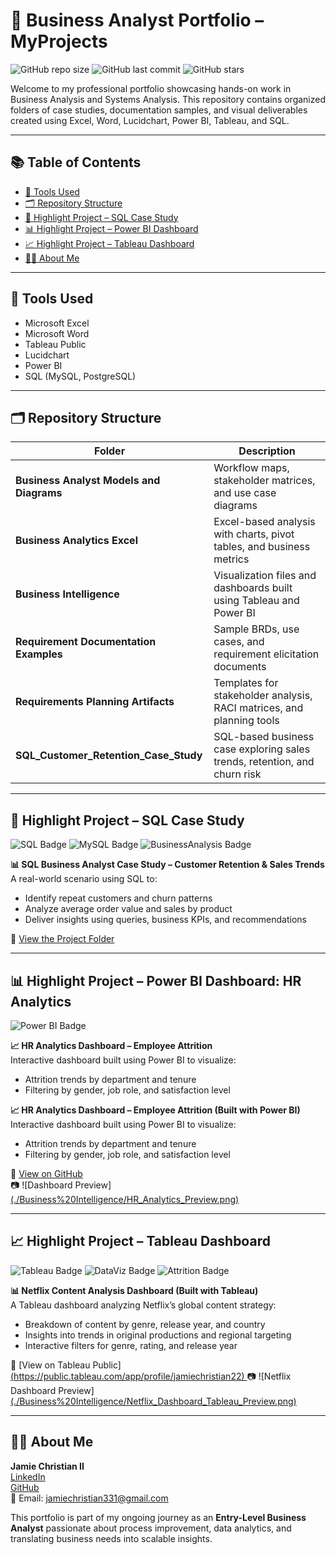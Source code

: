 # 📁 Business Analyst Portfolio – MyProjects

![GitHub repo size](https://img.shields.io/github/repo-size/JamieChristian22/MyProjects)
![GitHub last commit](https://img.shields.io/github/last-commit/JamieChristian22/MyProjects)
![GitHub stars](https://img.shields.io/github/stars/JamieChristian22/MyProjects?style=social)

Welcome to my professional portfolio showcasing hands-on work in Business Analysis and Systems Analysis. This repository contains organized folders of case studies, documentation samples, and visual deliverables created using Excel, Word, Lucidchart, Power BI, Tableau, and SQL.

---

## 📚 Table of Contents

- [🧰 Tools Used](#-tools-used)
- [🗂 Repository Structure](#-repository-structure)
- [🧠 Highlight Project – SQL Case Study](#-highlight-project--sql-case-study)
- [📊 Highlight Project – Power BI Dashboard](#-highlight-project--power-bi-dashboard)
- [📈 Highlight Project – Tableau Dashboard](#-highlight-project--tableau-dashboard)
- [👨‍💻 About Me](#-about-me)

---

## 🧰 Tools Used

- Microsoft Excel  
- Microsoft Word  
- Tableau Public  
- Lucidchart  
- Power BI  
- SQL (MySQL, PostgreSQL)

---

## 🗂 Repository Structure

| Folder                                   | Description                                                                 |
|------------------------------------------|-----------------------------------------------------------------------------|
| **Business Analyst Models and Diagrams** | Workflow maps, stakeholder matrices, and use case diagrams                 |
| **Business Analytics Excel**             | Excel-based analysis with charts, pivot tables, and business metrics       |
| **Business Intelligence**                | Visualization files and dashboards built using Tableau and Power BI        |
| **Requirement Documentation Examples**   | Sample BRDs, use cases, and requirement elicitation documents              |
| **Requirements Planning Artifacts**      | Templates for stakeholder analysis, RACI matrices, and planning tools      |
| **SQL_Customer_Retention_Case_Study**    | SQL-based business case exploring sales trends, retention, and churn risk  |

---

## 🧠 Highlight Project – SQL Case Study
![SQL Badge](https://img.shields.io/badge/SQL-Data--Driven%20Insights-blue)
![MySQL Badge](https://img.shields.io/badge/MySQL-Structured%20Queries-blue)
![BusinessAnalysis Badge](https://img.shields.io/badge/Business--Analysis-Use%20Case%20Design-brightgreen)

**📊 SQL Business Analyst Case Study – Customer Retention & Sales Trends**  
A real-world scenario using SQL to:
- Identify repeat customers and churn patterns  
- Analyze average order value and sales by product  
- Deliver insights using queries, business KPIs, and recommendations  

📁 [View the Project Folder](./SQL_Customer_Retention_Case_Study/README.md)

---

## 📊 Highlight Project – Power BI Dashboard: HR Analytics

![Power BI Badge](https://img.shields.io/badge/Power%20BI-Interactive%20Dashboard-yellow?logo=powerbi)

**📈 HR Analytics Dashboard – Employee Attrition**  
Interactive dashboard built using Power BI to visualize:
- Attrition trends by department and tenure  
- Filtering by gender, job role, and satisfaction level  

**📈 HR Analytics Dashboard – Employee Attrition (Built with Power BI)**  
Interactive dashboard built using Power BI to visualize:
- Attrition trends by department and tenure  
- Filtering by gender, job role, and satisfaction level  

🔗 [View on GitHub](https://github.com/JamieChristian22/MyProjects/tree/main/Business%20Intelligence)  
📷 ![Dashboard Preview][(./Business%20Intelligence/HR_Analytics_Preview.png)](https://github.com/JamieChristian22/MyProjects/blob/main/Business%20Intelligence/Power%20BI%20HR%20Dashboard.pdf)

---

## 📈 Highlight Project – Tableau Dashboard
![Tableau Badge](https://img.shields.io/badge/Tableau-Dashboard--Design-orange)
![DataViz Badge](https://img.shields.io/badge/Data--Visualization-KPIs%20%26%20Trends-yellow)
![Attrition Badge](https://img.shields.io/badge/HR%20Analytics-Employee%20Attrition-lightgrey)

**📊 Netflix Content Analysis Dashboard (Built with Tableau)**  
A Tableau dashboard analyzing Netflix’s global content strategy:
- Breakdown of content by genre, release year, and country  
- Insights into trends in original productions and regional targeting  
- Interactive filters for genre, rating, and release year  

🔗 [View on Tableau Public][(https://public.tableau.com/app/profile/jamiechristian22)  ](https://public.tableau.com/app/profile/jamie.christian/vizzes)
📷 ![Netflix Dashboard Preview][(./Business%20Intelligence/Netflix_Dashboard_Tableau_Preview.png)](https://github.com/JamieChristian22/MyProjects/blob/main/Business%20Intelligence/Netflix.pdf)

---

## 👨‍💻 About Me

**Jamie Christian II**  
[LinkedIn](www.linkedin.com/in/jamie-christian-ii-6b7a01232)  
[GitHub](https://github.com/JamieChristian22)  
📧 Email: jamiechristian331@gmail.com

This portfolio is part of my ongoing journey as an **Entry-Level Business Analyst** passionate about process improvement, data analytics, and translating business needs into scalable insights.
